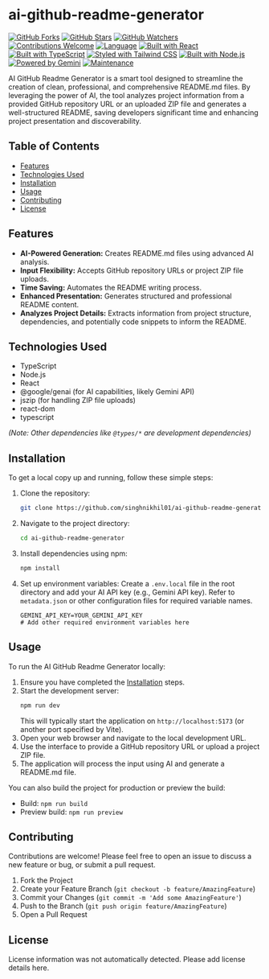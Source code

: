 # ai-github-readme-generator

[![GitHub Forks](https://img.shields.io/github/forks/singhnikhil01/ai-github-readme-generator?style=for-the-badge&logo=github)](https://github.com/singhnikhil01/ai-github-readme-generator/network/members)
[![GitHub Stars](https://img.shields.io/github/stars/singhnikhil01/ai-github-readme-generator?style=for-the-badge&logo=github)](https://github.com/singhnikhil01/ai-github-readme-generator/stargazers)
[![GitHub Watchers](https://img.shields.io/github/watchers/singhnikhil01/ai-github-readme-generator?style=for-the-badge&logo=github)](https://github.com/singhnikhil01/ai-github-readme-generator/watchers)
[![Contributions Welcome](https://img.shields.io/badge/Contributions-welcome-brightgreen.svg?style=for-the-badge)](https://github.com/singhnikhil01/ai-github-readme-generator/pulls)
[![Language](https://img.shields.io/badge/Language-TypeScript-yellow.svg?style=for-the-badge)](https://en.wikipedia.org/wiki/Programming_language)
[![Built with React](https://img.shields.io/badge/Built%20with-React-61DAFB?style=for-the-badge&logo=react&logoColor=white)](https://reactjs.org/)
[![Built with TypeScript](https://img.shields.io/badge/Built%20with-TypeScript-007ACC?style=for-the-badge&logo=typescript&logoColor=white)](https://www.typescriptlang.org/)
[![Styled with Tailwind CSS](https://img.shields.io/badge/Styled%20with-Tailwind%20CSS-38B2AC?style=for-the-badge&logo=tailwind-css&logoColor=white)](https://tailwindcss.com/)
[![Built with Node.js](https://img.shields.io/badge/Built%20with-Node.js-339933?style=for-the-badge&logo=node.js&logoColor=white)](https://nodejs.org/)
[![Powered by Gemini](https://img.shields.io/badge/Powered%20by-Gemini-blueviolet?style=for-the-badge&logo=google-gemini&logoColor=white)](https://deepmind.google/technologies/gemini/)
[![Maintenance](https://img.shields.io/badge/Maintained%3F-yes-green.svg?style=for-the-badge)](https://github.com/singhnikhil01/ai-github-readme-generator/graphs/commit-activity)

AI GitHub Readme Generator is a smart tool designed to streamline the creation of clean, professional, and comprehensive README.md files. By leveraging the power of AI, the tool analyzes project information from a provided GitHub repository URL or an uploaded ZIP file and generates a well-structured README, saving developers significant time and enhancing project presentation and discoverability.

## Table of Contents

-   [Features](#features)
-   [Technologies Used](#technologies-used)
-   [Installation](#installation)
-   [Usage](#usage)
-   [Contributing](#contributing)
-   [License](#license)

## Features

*   **AI-Powered Generation:** Creates README.md files using advanced AI analysis.
*   **Input Flexibility:** Accepts GitHub repository URLs or project ZIP file uploads.
*   **Time Saving:** Automates the README writing process.
*   **Enhanced Presentation:** Generates structured and professional README content.
*   **Analyzes Project Details:** Extracts information from project structure, dependencies, and potentially code snippets to inform the README.

## Technologies Used

*   TypeScript
*   Node.js
*   React
*   @google/genai (for AI capabilities, likely Gemini API)
*   jszip (for handling ZIP file uploads)
*   react-dom
*   typescript

*(Note: Other dependencies like `@types/*` are development dependencies)*

## Installation

To get a local copy up and running, follow these simple steps:

1.  Clone the repository:
    ```bash
    git clone https://github.com/singhnikhil01/ai-github-readme-generator.git
    ```
2.  Navigate to the project directory:
    ```bash
    cd ai-github-readme-generator
    ```
3.  Install dependencies using npm:
    ```bash
    npm install
    ```
4.  Set up environment variables: Create a `.env.local` file in the root directory and add your AI API key (e.g., Gemini API key). Refer to `metadata.json` or other configuration files for required variable names.
    ```env
    GEMINI_API_KEY=YOUR_GEMINI_API_KEY
    # Add other required environment variables here
    ```

## Usage

To run the AI GitHub Readme Generator locally:

1.  Ensure you have completed the [Installation](#installation) steps.
2.  Start the development server:
    ```bash
    npm run dev
    ```
    This will typically start the application on `http://localhost:5173` (or another port specified by Vite).
3.  Open your web browser and navigate to the local development URL.
4.  Use the interface to provide a GitHub repository URL or upload a project ZIP file.
5.  The application will process the input using AI and generate a README.md file.

You can also build the project for production or preview the build:
*   Build: `npm run build`
*   Preview build: `npm run preview`

## Contributing

Contributions are welcome! Please feel free to open an issue to discuss a new feature or bug, or submit a pull request.
1.  Fork the Project
2.  Create your Feature Branch (`git checkout -b feature/AmazingFeature`)
3.  Commit your Changes (`git commit -m 'Add some AmazingFeature'`)
4.  Push to the Branch (`git push origin feature/AmazingFeature`)
5.  Open a Pull Request

## License

License information was not automatically detected. Please add license details here.
